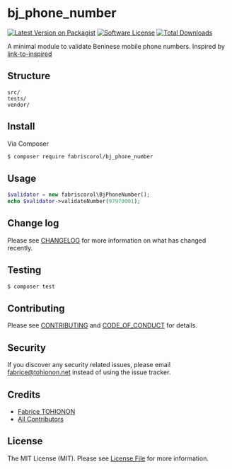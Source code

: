 # bj_phone_number

[![Latest Version on Packagist][ico-version]][link-packagist]
[![Software License][ico-license]](LICENSE.md)
[![Total Downloads][ico-downloads]][link-downloads]

A minimal module to validate Beninese mobile phone numbers. Inspired by [link-to-inspired] 

## Structure

```
src/
tests/
vendor/
```

## Install

Via Composer

``` bash
$ composer require fabriscorol/bj_phone_number
```

## Usage

``` php
$validator = new fabriscorol\BjPhoneNumber();
echo $validator->validateNumber(97970001);
```

## Change log

Please see [CHANGELOG](CHANGELOG.md) for more information on what has changed recently.

## Testing

``` bash
$ composer test
```

## Contributing

Please see [CONTRIBUTING](CONTRIBUTING.md) and [CODE_OF_CONDUCT](CODE_OF_CONDUCT.md) for details.

## Security

If you discover any security related issues, please email fabrice@tohionon.net instead of using the issue tracker.

## Credits

- [Fabrice TOHIONON][link-author]
- [All Contributors][link-contributors]

## License

The MIT License (MIT). Please see [License File](LICENSE.md) for more information.

[ico-version]: https://img.shields.io/packagist/v/fabriscorol/bj_phone_number.svg?style=flat-square
[ico-license]: https://img.shields.io/badge/license-MIT-brightgreen.svg?style=flat-square
[ico-downloads]: https://img.shields.io/packagist/dt/fabriscorol/bj_phone_number.svg?style=flat-square

[link-packagist]: https://packagist.org/packages/fabriscorol/bj_phone_number
[link-downloads]: https://packagist.org/packages/fabriscorol/bj_phone_number
[link-author]: https://github.com/fabriscorol
[link-contributors]: ../../contributors
[link-to-inspired]: https://github.com/nioperas06/bj_phone_number
